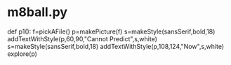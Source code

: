 # m8ball.py
def p1():
  f=pickAFile()
  p=makePicture(f)
  s=makeStyle(sansSerif,bold,18)
  addTextWithStyle(p,60,90,"Cannot Predict",s,white)
  s=makeStyle(sansSerif,bold,18)
  addTextWithStyle(p,108,124,"Now",s,white)
  explore(p)

